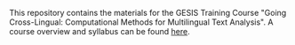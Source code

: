 This repository contains the materials for the GESIS Training Course "Going Cross-Lingual: Computational Methods for Multilingual Text Analysis". A course overview and syllabus can be found [here](https://training.gesis.org/?site=pDetails&child=full&pID=0x8FE60480AF96470F80B57A32C85A6A91&lang=de_DE).

